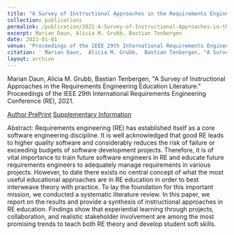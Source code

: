 ```yaml
---
title: "A Survey of Instructional Approaches in the Requirements Engineering Education Literature"
collection: publications
permalink: /publication/2021-A-Survey-of-Instructional-Approaches-in-the-Requirements-Engineering-Education-Literature
excerpt: Marian Daun, Alicia M. Grubb, Bastian Tenbergen
date: 2021-01-01
venue: 'Proceedings of the IEEE 29th International Requirements Engineering Conference (RE)'
citation: ' Marian Daun,  Alicia M. Grubb,  Bastian Tenbergen, "A Survey of Instructional Approaches in the Requirements Engineering Education Literature." Proceedings of the IEEE 29th International Requirements Engineering Conference (RE), 2021.'
layout: archive
---
```

 Marian Daun,  Alicia M. Grubb,  Bastian Tenbergen, "A Survey of Instructional Approaches in the Requirements Engineering Education Literature." Proceedings of the IEEE 29th International Requirements Engineering Conference (RE), 2021.

[Author PrePrint](https://conf.researchr.org/details/RE-2021/RE-2021-papers/21/A-Survey-of-Instructional-Approaches-in-the-Requirements-Engineering-Education-Litera) [Supplementary Information](https://doi.org/10.35482/csc.003.2021)

Abstract: Requirements engineering (RE) has established itself as a core software engineering discipline. It is well acknowledged that good RE leads to higher quality software and considerably reduces the risk of failure or exceeding budgets of software development projects. Therefore, it is of vital importance to train future software engineers in RE and educate future requirements engineers to adequately manage requirements in various projects. However, to date there exists no central concept of what the most useful educational approaches are in RE education in order to best interweave theory with practice. To lay the foundation for this important mission, we conducted a systematic literature review. In this paper, we report on the results and provide a synthesis of instructional approaches in RE education. Findings show that experiential learning through projects, collaboration, and realistic stakeholder involvement are among the most promising trends to teach both RE theory and develop student soft skills.

